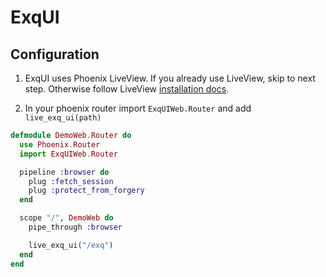 # ExqUI

## Configuration

1) ExqUI uses Phoenix LiveView. If you already use LiveView, skip to
next step. Otherwise follow LiveView [installation docs](https://hexdocs.pm/phoenix_live_view/installation.html).

2) In your phoenix router import `ExqUIWeb.Router` and add
`live_exq_ui(path)`

```elixir
defmodule DemoWeb.Router do
  use Phoenix.Router
  import ExqUIWeb.Router

  pipeline :browser do
    plug :fetch_session
    plug :protect_from_forgery
  end

  scope "/", DemoWeb do
    pipe_through :browser

    live_exq_ui("/exq")
  end
end
```
